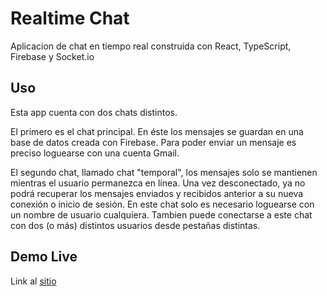 # Realtime Chat
Aplicacion de chat en tiempo real construida con React, TypeScript, Firebase y Socket.io

## Uso
Esta app cuenta con dos chats distintos.

El primero es el chat principal. En éste los mensajes se guardan en una base de datos creada con Firebase. Para poder enviar un mensaje es preciso loguearse
con una cuenta Gmail.

El segundo chat, llamado chat "temporal", los mensajes solo se mantienen mientras el usuario permanezca en línea. Una vez desconectado, ya no podrá recuperar los mensajes
enviados y recibidos anterior a su nueva conexión o inicio de sesión. En este chat solo es necesario loguearse con un nombre de usuario cualquiera.
Tambien puede conectarse a este chat con dos (o más) distintos usuarios desde pestañas distintas.

## Demo Live
Link al [sitio](https://chat-r5.herokuapp.com)
